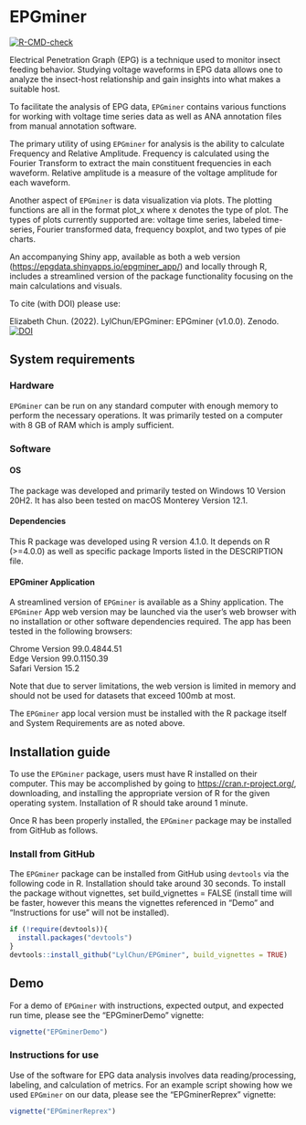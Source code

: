 
<!-- README.md is generated from README.Rmd. Please edit that file -->

# EPGminer

<!-- badges: start -->

[![R-CMD-check](https://github.com/LylChun/epgminer/workflows/R-CMD-check/badge.svg)](https://github.com/LylChun/epgminer/actions)
<!-- badges: end -->

Electrical Penetration Graph (EPG) is a technique used to monitor insect
feeding behavior. Studying voltage waveforms in EPG data allows one to
analyze the insect-host relationship and gain insights into what makes a
suitable host.

To facilitate the analysis of EPG data, `EPGminer` contains various
functions for working with voltage time series data as well as ANA
annotation files from manual annotation software.

The primary utility of using `EPGminer` for analysis is the ability to
calculate Frequency and Relative Amplitude. Frequency is calculated
using the Fourier Transform to extract the main constituent frequencies
in each waveform. Relative amplitude is a measure of the voltage
amplitude for each waveform.

Another aspect of `EPGminer` is data visualization via plots. The
plotting functions are all in the format plot\_x where x denotes the
type of plot. The types of plots currently supported are: voltage time
series, labeled time-series, Fourier transformed data, frequency
boxplot, and two types of pie charts.

An accompanying Shiny app, available as both a web version
(<https://epgdata.shinyapps.io/epgminer_app/>) and locally through R,
includes a streamlined version of the package functionality focusing on
the main calculations and visuals.

To cite (with DOI) please use:

Elizabeth Chun. (2022). LylChun/EPGminer: EPGminer (v1.0.0). Zenodo.
[![DOI](https://zenodo.org/badge/341639621.svg)](https://zenodo.org/badge/latestdoi/341639621)

## System requirements

### Hardware

`EPGminer` can be run on any standard computer with enough memory to
perform the necessary operations. It was primarily tested on a computer
with 8 GB of RAM which is amply sufficient.

### Software

#### OS

The package was developed and primarily tested on Windows 10 Version
20H2. It has also been tested on macOS Monterey Version 12.1.

#### Dependencies

This R package was developed using R version 4.1.0. It depends on R
(&gt;=4.0.0) as well as specific package Imports listed in the
DESCRIPTION file.

#### EPGminer Application

A streamlined version of `EPGminer` is available as a Shiny application.
The `EPGminer` App web version may be launched via the user’s web
browser with no installation or other software dependencies required.
The app has been tested in the following browsers:

Chrome Version 99.0.4844.51  
Edge Version 99.0.1150.39  
Safari Version 15.2

Note that due to server limitations, the web version is limited in
memory and should not be used for datasets that exceed 100mb at most.

The `EPGminer` app local version must be installed with the R package
itself and System Requirements are as noted above.

## Installation guide

To use the `EPGminer` package, users must have R installed on their
computer. This may be accomplished by going to
<https://cran.r-project.org/>, downloading, and installing the
appropriate version of R for the given operating system. Installation of
R should take around 1 minute.

Once R has been properly installed, the `EPGminer` package may be
installed from GitHub as follows.

### Install from GitHub

The `EPGminer` package can be installed from GitHub using `devtools` via
the following code in R. Installation should take around 30 seconds. To
install the package without vignettes, set build\_vignettes = FALSE
(install time will be faster, however this means the vignettes
referenced in “Demo” and “Instructions for use” will not be installed).

``` r
if (!require(devtools)){
  install.packages("devtools")
}
devtools::install_github("LylChun/EPGminer", build_vignettes = TRUE)
```

## Demo

For a demo of `EPGminer` with instructions, expected output, and
expected run time, please see the “EPGminerDemo” vignette:

``` r
vignette("EPGminerDemo")
```

### Instructions for use

Use of the software for EPG data analysis involves data
reading/processing, labeling, and calculation of metrics. For an example
script showing how we used `EPGminer` on our data, please see the
“EPGminerReprex” vignette:

``` r
vignette("EPGminerReprex")
```
